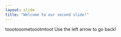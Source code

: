 ```yaml
---
layout: slide
title: "Welcome to our second slide!"
---
```

toootooometoootmtoot
Use the left arrow to go back!
